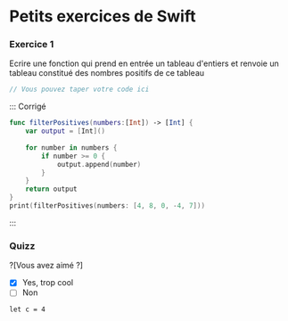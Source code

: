 # Petits exercices de Swift

### Exercice 1 
Ecrire une fonction qui prend en entrée un tableau d'entiers et renvoie un tableau constitué des nombres positifs de ce tableau

```swift runnable
// Vous pouvez taper votre code ici

```

::: Corrigé
```swift runnable
func filterPositives(numbers:[Int]) -> [Int] {
    var output = [Int]()
    
    for number in numbers {
        if number >= 0 {
            output.append(number)
        }
    }
    return output
}
print(filterPositives(numbers: [4, 8, 0, -4, 7]))

```
:::


### Quizz

?[Vous avez aimé ?]
-[x] Yes, trop cool
-[ ] Non

`let c = 4`
